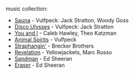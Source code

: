 music collection:

- [Sauna](https://youtu.be/9qoXa5_w3Gw) - Vulfpeck: Jack Stratton, Woody Goss
- [Disco Ulysses](https://www.youtube.com/watch?v=F7nCDrf90V8) - Vulfpeck: Jack Stratton
- [You and I](https://www.youtube.com/watch?v=eBLlWUUjmr8) - Caleb Hawley, Theo Katzman
- [Animal Spirits](https://youtu.be/qTUnDV3MgVQ) - Vulfpeck
- [Straphangin'](https://youtu.be/7Tvso1FcH0s9) - Brecker Brothers
- [Revelation](https://youtu.be/7UN9uoDQovk) - Yellowjackets, Marc Russo
- [Sandman](https://youtu.be/TEIySpGFQ50) - Ed Sheeran
- [Eraser](https://youtu.be/pb2fwx4O_Ks) - Ed Sheeran
